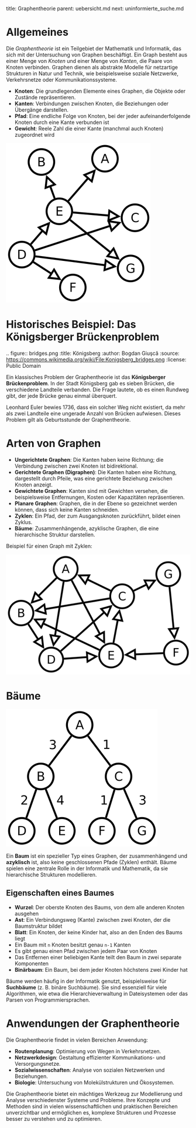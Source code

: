 title: Graphentheorie
parent: uebersicht.md
next: uninformierte_suche.md

# Allgemeines

Die *Graphentheorie* ist ein Teilgebiet der Mathematik und Informatik, das sich mit der Untersuchung von Graphen beschäftigt. Ein Graph besteht aus einer Menge von *Knoten* und einer Menge von *Kanten*, die Paare von Knoten verbinden. Graphen dienen als abstrakte Modelle für netzartige Strukturen in Natur und Technik, wie beispielsweise soziale Netzwerke, Verkehrsnetze oder Kommunikationssysteme.

- **Knoten**: Die grundlegenden Elemente eines Graphen, die Objekte oder Zustände repräsentieren.
- **Kanten**: Verbindungen zwischen Knoten, die Beziehungen oder Übergänge darstellen.
- **Pfad**: Eine endliche Folge von Knoten, bei der jeder aufeinanderfolgende Knoten durch eine Kante verbunden ist
- **Gewicht**: Reele Zahl die einer Kante (manchmal auch Knoten) zugeordnet wird

![Beispiel Graph](graph2.svg)

# Historisches Beispiel: Das Königsberger Brückenproblem

.. figure:: bridges.png
    :title: Königsberg
    :author: Bogdan Giuşcă
    :source: https://commons.wikimedia.org/wiki/File:Konigsberg_bridges.png
    :license: Public Domain

Ein klassisches Problem der Graphentheorie ist das **Königsberger Brückenproblem**. In der Stadt Königsberg gab es sieben Brücken, die verschiedene Landteile verbanden. Die Frage lautete, ob es einen Rundweg gibt, der jede Brücke genau einmal überquert.

Leonhard Euler bewies 1736, dass ein solcher Weg nicht existiert, da mehr als zwei Landteile eine ungerade Anzahl von Brücken aufwiesen. Dieses Problem gilt als Geburtsstunde der Graphentheorie.

# Arten von Graphen

- **Ungerichtete Graphen**: Die Kanten haben keine Richtung; die Verbindung zwischen zwei Knoten ist bidirektional.
- **Gerichtete Graphen (Digraphen)**: Die Kanten haben eine Richtung, dargestellt durch Pfeile, was eine gerichtete Beziehung zwischen Knoten anzeigt.
- **Gewichtete Graphen**: Kanten sind mit Gewichten versehen, die beispielsweise Entfernungen, Kosten oder Kapazitäten repräsentieren.
- **Planare Graphen**: Graphen, die in der Ebene so gezeichnet werden können, dass sich keine Kanten schneiden.
- **Zyklen**: Ein Pfad, der zum Ausgangsknoten zurückführt, bildet einen Zyklus.
- **Bäume**: Zusammenhängende, azyklische Graphen, die eine hierarchische Struktur darstellen.

Beispiel für einen Graph mit Zyklen:

![Beispiel Graph mit Zyklus](graph3.svg)

# Bäume

![Baum](graph1.svg)

Ein **Baum** ist ein spezieller Typ eines Graphen, der zusammenhängend und **azyklisch** ist, also keine geschlossenen Pfade (Zyklen) enthält. Bäume spielen eine zentrale Rolle in der Informatik und Mathematik, da sie hierarchische Strukturen modellieren.

## Eigenschaften eines Baumes
- **Wurzel**: Der oberste Knoten des Baums, von dem alle anderen Knoten ausgehen
- **Ast**: Ein Verbindungsweg (Kante) zwischen zwei Knoten, der die Baumstruktur bildet
- **Blatt**: Ein Knoten, der keine Kinder hat, also an den Enden des Baums liegt
- Ein Baum mit `n` Knoten besitzt genau `n-1` Kanten
- Es gibt genau einen Pfad zwischen jedem Paar von Knoten
- Das Entfernen einer beliebigen Kante teilt den Baum in zwei separate Komponenten
- **Binärbaum**: Ein Baum, bei dem jeder Knoten höchstens zwei Kinder hat

Bäume werden häufig in der Informatik genutzt, beispielsweise für **Suchbäume** (z. B. binäre Suchbäume). Sie sind essenziell für viele Algorithmen, wie etwa die Hierarchieverwaltung in Dateisystemen oder das Parsen von Programmiersprachen.

# Anwendungen der Graphentheorie

Die Graphentheorie findet in vielen Bereichen Anwendung:

- **Routenplanung**: Optimierung von Wegen in Verkehrsnetzen.
- **Netzwerkdesign**: Gestaltung effizienter Kommunikations- und Versorgungsnetze.
- **Sozialwissenschaften**: Analyse von sozialen Netzwerken und Beziehungen.
- **Biologie**: Untersuchung von Molekülstrukturen und Ökosystemen.

Die Graphentheorie bietet ein mächtiges Werkzeug zur Modellierung und Analyse verschiedenster Systeme und Probleme. Ihre Konzepte und Methoden sind in vielen wissenschaftlichen und praktischen Bereichen unverzichtbar und ermöglichen es, komplexe Strukturen und Prozesse besser zu verstehen und zu optimieren.